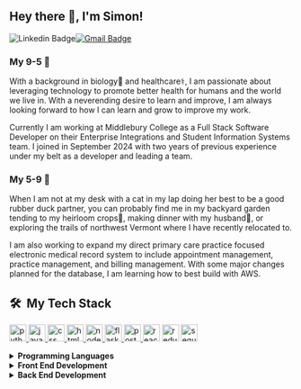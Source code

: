 ## Hey there 👋, I'm Simon!

![Linkedin Badge](https://img.shields.io/badge/LinkedIn-blue?style=flat&logo=linkedin&labelColor=blue&link=https://www.linkedin.com/in/simon-sammel/)[![Gmail Badge](https://img.shields.io/badge/Gmail-red?style=flat-square&logo=Gmail&logoColor=white&link=mailto:bssammel@gmail.com)](mailto:bssammel@gmail.com) 

### My 9-5 🏢
With a background in biology🥼 and healthcare⚕️, I am passionate about leveraging technology to promote better health for humans and the world we live in. With a neverending desire to learn and improve, I am always looking forward to how I can learn and grow to improve my work.

Currently I am working at Middlebury College as a Full Stack Software Developer on their Enterprise Integrations and Student Information Systems team. I joined in September 2024 with two years of previous experience under my belt as a developer and leading a team. 

<!---With two years of experience as a CRM developer and leading a development team, I have a robust set of soft skills critical to software development, and now with the extensive technical hard skills I built at App Academy, I am sure to thrive in my next role.

While I am seeking out my next role, I am working to expand my direct primary care practice focused electronic medical record system to include appointment management, practice management, and billing management. --> 

### My 5-9 🏡
When I am not at my desk with a cat in my lap doing her best to be a good rubber duck partner, you can probably find me in my backyard garden tending to my heirloom crops🌱, making dinner with my husband🍛, or exploring the trails of northwest Vermont where I have recently relocated to. 

I am also working to expand my direct primary care practice focused electronic medical record system to include appointment management, practice management, and billing management. With some major changes planned for the database, I am learning how to best build with AWS. 


<h2> 🛠 &nbsp;My Tech Stack</h2>

 <a href="https://www.python.org" target="_blank"> <img src="https://upload.wikimedia.org/wikipedia/commons/thumb/c/c3/Python-logo-notext.svg/121px-Python-logo-notext.svg.png" alt="python icon"  height="30" /> </a><a href="https://developer.mozilla.org/en-US/docs/Web/JavaScript" target="_blank"><img src="https://upload.wikimedia.org/wikipedia/commons/thumb/6/6a/JavaScript-logo.png/800px-JavaScript-logo.png" alt="javascript icon"  height="30" /> </a> <a href="https://developer.mozilla.org/en-US/docs/Web/CSS" target="_blank"> <img src="https://upload.wikimedia.org/wikipedia/commons/thumb/d/d5/CSS3_logo_and_wordmark.svg/363px-CSS3_logo_and_wordmark.svg.png" alt="css 3 icon"  height="30" /> </a><a href="https://developer.mozilla.org/en-US/docs/Web/HTML" target="_blank"> <img src="https://upload.wikimedia.org/wikipedia/commons/thumb/6/61/HTML5_logo_and_wordmark.svg/1024px-HTML5_logo_and_wordmark.svg.png" alt="html5" width="30" height="30"/> </a>  <a href="https://nodejs.org" target="_blank"> <img src="https://p7.hiclipart.com/preview/322/725/287/node-js-javascript-npm-express-js-sharp.jpg" alt="nodejs" width="30" height="30"/> </a> <a href="https://flask.palletsprojects.com/en/3.0.x/" target="_blank"> <img src="https://flask.palletsprojects.com/en/3.0.x/_images/flask-horizontal.png" alt="flask icon"  height="30" style="height: 30px; object-position:left;"></a><a href="https://www.postgresql.org" target="_blank"> <img src="https://upload.wikimedia.org/wikipedia/commons/thumb/2/29/Postgresql_elephant.svg/1985px-Postgresql_elephant.svg.png" alt="postgresql icon"  height="30" /> </a>  <a href="https://react.dev/" target="_blank"><img src="https://upload.wikimedia.org/wikipedia/commons/thumb/a/a7/React-icon.svg/2300px-React-icon.svg.png" alt="react icon"  height="30" /></a> <a href="https://redux.js.org/" target="_blank"><img src="https://upload.wikimedia.org/wikipedia/commons/4/49/Redux.png" alt="redux icon"  height="30" /></a> <a href="https://sequelize.org/" target="_blank"> <img src="https://seeklogo.com/images/S/sequelize-logo-9A5075DB9F-seeklogo.com.png" alt="sequelize icon"  width="30" /></a>

<details>	
  <summary><b>Programming Languages</b></summary>
  Experince writing in JavaScript, Python, CSS, HTML, and SQL. Currently expanding to include Typescript.
</details>

<details>	
  <summary><b>Front End Development</b></summary>
  The primary focus of my front end development has been in React/Redux with CSS for styling.
</details>

<details>	
  <summary><b>Back End Development</b></summary>
  When working with Javascript back ends, I have used Node.js and Express.js with Sequelize.js as an ORM. Additionally with Python, I have used Flask and the SQLAlchemy DB toolkit alongside Alembic for database migration.
</details>




<!--[![Website Badge](https://img.shields.io/badge/-Website-47CCCC?style=flat&logo=Google-Chrome&logoColor=white&link=https://manumanoj.me)](https://manumanoj.me)--> 

<!--
**bssammel/bssammel** is a ✨ _special_ ✨ repository because its `README.md` (this file) appears on your GitHub profile.

Here are some ideas to get you started:

- 🔭 I’m currently working on ...
- 🌱 I’m currently learning ...
- 👯 I’m looking to collaborate on ...
- 🤔 I’m looking for help with ...
- 💬 Ask me about ...
- 📫 How to reach me: ...
- 😄 Pronouns: ...
- ⚡ Fun fact: ...
-->
